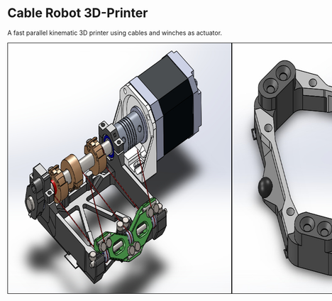 # Cable Robot 3D-Printer
A fast parallel kinematic 3D printer using cables and winches as actuator.

<div style="display: flex;">
    <img src="/construction/actuator/actuator_overview.jpg" alt="Actuator" style="height: 564px; border: 1px solid black;">
    <img src="/construction/plattform/plattform_overview_top.jpg" alt="Platform" style="height: 564px; cover; border: 1px solid black;">

</div>
